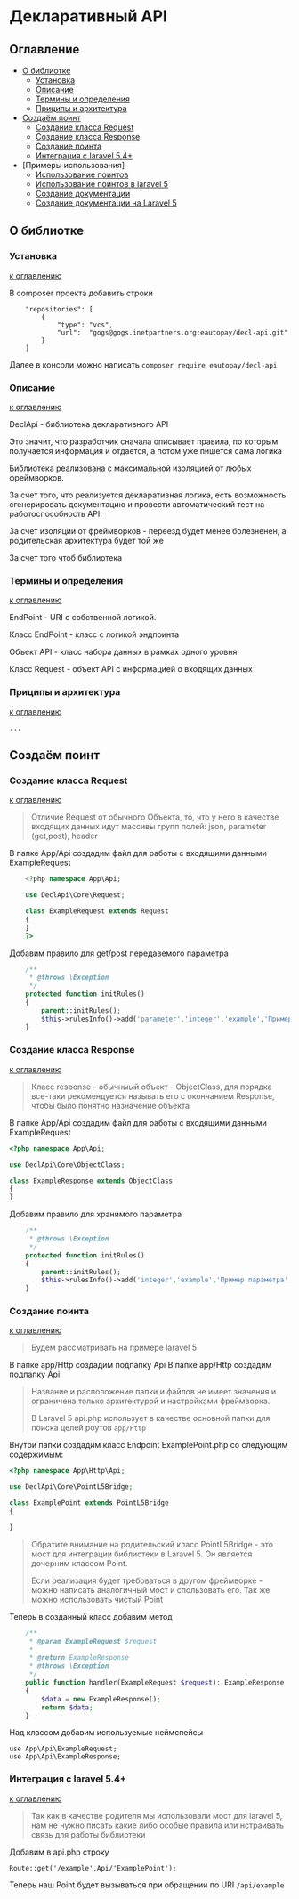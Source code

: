 # Декларативный API

## Оглавление
* [О библиотке](#о-библиотке)
    * [Установка](#установка)
    * [Описание](#описание)
    * [Термины и определения](#термины-и-определения)
    * [Приципы и архитектура](#приципы-и-архитектура)
* [Создаём поинт](#создаем-поинт)
    * [Создание класса Request](#создание-класса-request)
    * [Создание класса Response](#создание-класса-response)
    * [Создание поинта](#создание-поинта)
    * [Интеграция с laravel 5.4+](#интеграция-с-laravel-54)
* [Примеры использования]
    * [Использование поинтов](./tests/Unit/DeclApi/LogicTest.php)
    * [Использование поинтов в laravel 5](./tests/Unit/DeclApi/LogicTest.php)
    * [Создание документации](./tests/Unit/DeclApiDoc/MakeDocTest.php)
    * [Создание документации на Laravel 5](./tests/Unit/DeclApiDoc/CompleteDocL5Test.php)

## О библиотке
### Установка
[к оглавлению](#оглавление)

В composer проекта добавить строки
```
    "repositories": [
        {
            "type": "vcs",
            "url":  "gogs@gogs.inetpartners.org:eautopay/decl-api.git"
        }
    ]
```

Далее в консоли можно написать
`composer require eautopay/decl-api`

### Описание
[к оглавлению](#оглавление)

DeclApi - библиотека декларативного API

Это значит, что разработчик сначала описывает правила, по которым
получается информация и отдается, а потом уже пишется сама логика

Библиотека реализована с максимальной изоляцией от любых фреймворков.

За счет того, что реализуется декларативная логика, есть возможность
сгенерировать документацию и провести автоматический тест на
работоспособность API.

За счет изоляции от фреймворков - переезд будет менее болезненен,
а родительская архитектура будет той же

За счет того чтоб библиотека

### Термины и определения
[к оглавлению](#оглавление)


EndPoint - URI с собственной логикой.

Класс EndPoint - класс с логикой эндпоинта

Объект API - класс набора данных в рамках одного уровня

Класс Request - объект API с информацией о входящих данных

### Приципы и архитектура
[к оглавлению](#оглавление)

`...`

## Создаём поинт

### Создание класса Request
[к оглавлению](#оглавление)


> Отличие Request от обычного Объекта, то, что у него в качестве входящих
  данных идут массивы групп полей: json, parameter (get,post), header

В папке App/Api создадим файл для работы с входящими данными ExampleRequest

```php
    <?php namespace App\Api;

    use DeclApi\Core\Request;

    class ExampleRequest extends Request
    {
    }
    ?>
```

Добавим правило для get/post передавемого параметра

```php
    /**
     * @throws \Exception
     */
    protected function initRules()
    {
        parent::initRules();
        $this->rulesInfo()->add('parameter','integer','example','Пример поля','Пример описания поля')->setDefault(10)->setAttributes('required');
    }
```

### Создание класса Response
[к оглавлению](#оглавление)


> Класс response - обычныый объект - ObjectClass, для порядка все-таки
рекомендуется называть его с окончанием Response, чтобы было понятно назначение объекта

В папке App/Api создадим файл для работы с входящими данными ExampleRequest

```php
<?php namespace App\Api;

use DeclApi\Core\ObjectClass;

class ExampleResponse extends ObjectClass
{
}
```

Добавим правило для хранимого параметра

```php
    /**
     * @throws \Exception
     */
    protected function initRules()
    {
        parent::initRules();
        $this->rulesInfo()->add('integer','example','Пример параметра','Описание параметра');
    }
 ```


### Создание поинта
[к оглавлению](#оглавление)


> Будем рассматривать на примере laravel 5

В папке app/Http создадим подпапку Api
В папке app/Http создадим подпапку Api
> Название и расположение папки и файлов не имеет значения и ограничена
только архитектурой и настройками фреймворка.
>
> В Laravel 5 api.php использует в качестве основной папки для поиска
целей роутов `app/Http`

Внутри папки создадим класс Endpoint ExamplePoint.php со следующим содержимым:
```php
<?php namespace App\Http\Api;

use DeclApi\Core\PointL5Bridge;

class ExamplePoint extends PointL5Bridge
{

}
```

> Обратите внимание на родительский класс PointL5Bridge - это мост для
интеграции библиотеки в Laravel 5. Он является дочерним классом Point.
>
> Если реализация будет требоваться в другом фреймворке - можно написать
аналогичный мост и спользовать его. Так же можно использовать чистый  Point

Теперь в созданный класс добавим метод
```php
    /**
     * @param ExampleRequest $request
     *
     * @return ExampleResponse
     * @throws \Exception
     */
    public function handler(ExampleRequest $request): ExampleResponse
    {
        $data = new ExampleResponse();
        return $data;
    }
```

Над классом добавим используемые неймспейсы
```
use App\Api\ExampleRequest;
use App\Api\ExampleResponse;
```

### Интеграция с laravel 5.4+
[к оглавлению](#оглавление)


> Так как в качестве родителя мы использовали мост для laravel 5, нам не
нужно писать какие либо особые правила или нстраивать связь для работы библиотеки

Добавим в api.php строку
```
Route::get('/example',Api/'ExamplePoint');
```

Теперь наш Point будет вызываться при обращении по URI `/api/example`